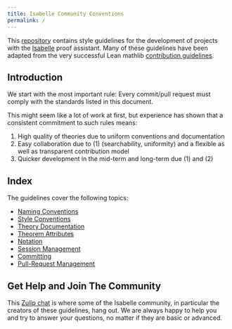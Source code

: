 ```yaml
---
title: Isabelle Community Conventions
permalink: /
---
```


This [repository](https://github.com/isabelle-prover/conventions) contains style guidelines for the development of projects with the [Isabelle](https://isabelle.in.tum.de) proof assistant.
Many of these guidelines have been adapted from the very successful Lean mathlib
[contribution guidelines](https://github.com/leanprover-community/mathlib//blob/master/docs/contribute/).

## Introduction
We start with the most important rule: Every commit/pull request must comply with the standards listed in this document.

This might seem like a lot of work at first, but experience has shown that a consistent commitment to such rules means:
1. High quality of theories due to uniform conventions and documentation
2. Easy collaboration due to (1) (searchability, uniformity) and a flexible as well as transparent contribution model
3. Quicker development in the mid-term and long-term due (1) and (2)

## Index
The guidelines cover the following topics:
- [Naming Conventions](naming.md)
- [Style Conventions](style.md)
- [Theory Documentation](theory_documentation.md)
- [Theorem Attributes](theorem_attributes.md)
- [Notation](notation.md)
- [Session Management](sessions.md)
- [Committing](commits.md)
- [Pull-Request Management](pull_requests.md)
<!-- - [Tactics](tactics.md) -->
<!-- - [ML Documentation](ml_documentation.md) -->

## Get Help and Join The Community
This [Zulip chat](https://isabelle.zulipchat.com/) is where some of the Isabelle community, in particular the creators of these guidelines, hang out.
We are always happy to help you and try to answer your questions, no matter if they are basic or advanced.
